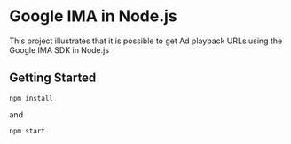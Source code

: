 # Google IMA in Node.js

This project illustrates that it is possible to get Ad playback URLs using the Google IMA SDK in Node.js

## Getting Started

`npm install`

and

`npm start`
